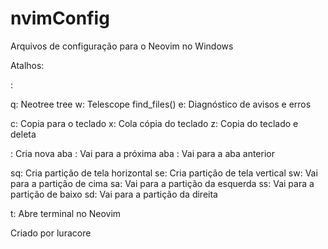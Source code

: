 # nvimConfig
Arquivos de configuração para o Neovim no Windows

Atalhos:

<leader>: <space>

<leader>q: Neotree tree
<leader>w: Telescope find_files()
<leader>e: Diagnóstico de avisos e erros

<leader>c: Copia para o teclado
<leader>x: Cola cópia do teclado
<leader>z: Copia do teclado e deleta

<leader><Tab>: Cria nova aba
<Tab>: Vai para a próxima aba
<Shift><Tab>: Vai para a aba anterior

<leader>sq: Cria partição de tela horizontal
<leader>se: Cria partição de tela vertical
<leader>sw: Vai para a partição de cima
<leader>sa: Vai para a partição da esquerda
<leader>ss: Vai para a partição de baixo
<leader>sd: Vai para a partição da direita

<leader>t: Abre terminal no Neovim

Criado por luracore

